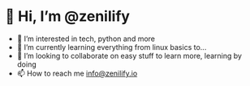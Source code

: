 # 👋 Hi, I’m @zenilify

- 👀 I’m interested in tech, python and more
- 🌱 I’m currently learning everything from linux basics to...
- 💞️ I’m looking to collaborate on easy stuff to learn more, learning by doing
- 📫 How to reach me <info@zenilify.io>

<!---
zenilify/zenilify is a ✨ special ✨ repository because its `README.md` (this file) appears on your GitHub profile.
You can click the Preview link to take a look at your changes.
--->

